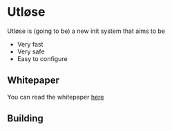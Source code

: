 # Utløse

Utløse is (going to be) a new init system that aims to be
- Very fast
- Very safe
- Easy to configure

## Whitepaper
You can read the whitepaper [here](Proposal.pdf)

## Building
